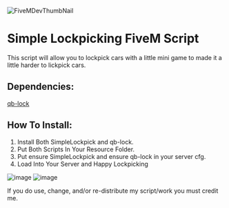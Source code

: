 
![FiveMDevThumbNail](https://user-images.githubusercontent.com/102629991/171970595-522d7b63-c0d4-4609-a984-36d83d7944e3.png)

# Simple Lockpicking FiveM Script

This script will allow you to lockpick cars with a little mini game to made it a little harder to lickpick cars. 

## Dependencies:

[qb-lock](https://github.com/Tex27/qb-lock)

## How To Install:

1. Install Both SimpleLockpick and qb-lock.
2. Put Both Scripts In Your Resource Folder.
3. Put ensure SimpleLockpick and ensure qb-lock in your server cfg.
4. Load Into Your Server and Happy Lockpicking

![image](https://user-images.githubusercontent.com/102629991/171970912-77a4b879-8f0d-4fbf-9a8f-26fb413e316c.png)
![image](https://i.imgur.com/DK1cus8.png)


If you do use, change, and/or re-distribute my script/work you must credit me.
